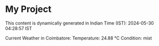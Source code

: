 # My Project

This content is dynamically generated in Indian Time (IST): 2024-05-30 04:28:57 IST


Current Weather in Coimbatore:
Temperature: 24.88 °C
Condition: mist
